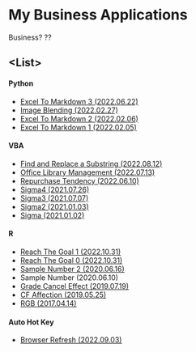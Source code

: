 # My Business Applications

Business? \??


## \<List>


#### Python

- [Excel To Markdown 3 (2022.06.22)](Python/ExcelToMarkdown#excel-to-markdown-3-20220622)
- [Image Blending (2022.02.27)](Python/ImageBlending#image-blending-20220227)
- [Excel To Markdown 2 (2022.02.06)](Python/ExcelToMarkdown#excel-to-markdown-2-20220206)
- [Excel To Markdown 1 (2022.02.05)](Python/ExcelToMarkdown#excel-to-markdown-1-20220205)


#### VBA

- [Find and Replace a Substring (2022.08.12)](VBA/FindAndReplace#find-and-replace-a-substring-20220812)
- [Office Library Management (2022.07.13)](VBA/OfficeLibrary#office-library-management-20220713)
- [Repurchase Tendency (2022.06.10)](VBA/RepurchaseTendency#repurchase-tendency-20220610)
- [Sigma4 (2021.07.26)](VBA/Sigma#sigma4-20210726)
- [Sigma3 (2021.07.07)](VBA/Sigma#sigma3-20210707)
- [Sigma2 (2021.01.03)](VBA/Sigma#sigma2-20210103)
- [Sigma (2021.01.02)](VBA/Sigma#sigma-20210102)


#### R

- [Reach The Goal 1 (2022.10.31)](./R/ReachTheGoal/README.md#reach-the-goal-1-20221031)
- [Reach The Goal 0 (2022.10.31)](./R/ReachTheGoal/README.md#reach-the-goal-0-20221031)
- [Sample Number 2 (2020.06.16)](R/SampleNumber#sample-number-2-2020616)
- Sample Number (2020.06.10)
- [Grade Cancel Effect (2019.07.19)](R/GradeCancelEffect#grade-cancel-effect-20190719)
- [CF Affection (2019.05.25)](R/CFAffection#cf-affection-20190525)
- [RGB (2017.04.14)](R/RGB#rgb-20170414)


#### Auto Hot Key

- [Browser Refresh (2022.09.03)](AutoHotKey/BrowserRefresh#browser-refresh-20220903)